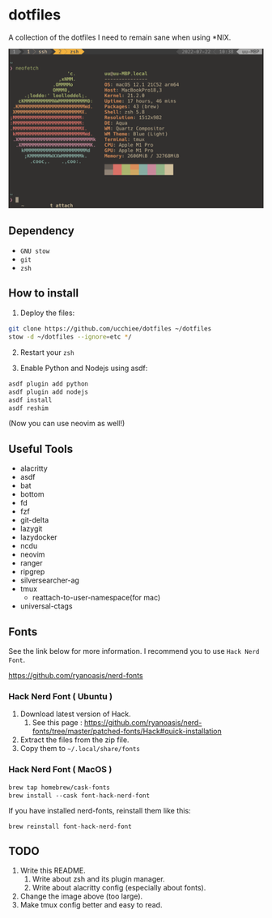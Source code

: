 # dotfiles

A collection of the dotfiles I need to remain sane when using \*NIX.

![UIE](./screenshot.png)

## Dependency

- `GNU stow`
- `git`
- `zsh`

## How to install

1. Deploy the files:
```sh
git clone https://github.com/ucchiee/dotfiles ~/dotfiles
stow -d ~/dotfiles --ignore=etc */
```

2. Restart your `zsh`

3. Enable Python and Nodejs using asdf:
```
asdf plugin add python
asdf plugin add nodejs
asdf install
asdf reshim
```
(Now you can use neovim as well!)

## Useful Tools

- alacritty
- asdf
- bat
- bottom
- fd
- fzf
- git-delta
- lazygit
- lazydocker
- ncdu
- neovim
- ranger
- ripgrep
- silversearcher-ag
- tmux
  - reattach-to-user-namespace(for mac)
- universal-ctags

## Fonts

See the link below for more information. I recommend you to use `Hack Nerd Font`.

https://github.com/ryanoasis/nerd-fonts

### Hack Nerd Font ( Ubuntu )

1. Download latest version of Hack.
   1. See this page : https://github.com/ryanoasis/nerd-fonts/tree/master/patched-fonts/Hack#quick-installation
2. Extract the files from the zip file.
3. Copy them to `~/.local/share/fonts`

### Hack Nerd Font ( MacOS )

```
brew tap homebrew/cask-fonts
brew install --cask font-hack-nerd-font
```

If you have installed nerd-fonts, reinstall them like this:

```
brew reinstall font-hack-nerd-font
```

## TODO

1. Write this README.
   1. Write about zsh and its plugin manager.
   2. Write about alacritty config (especially about fonts).
2. Change the image above (too large).
3. Make tmux config better and easy to read.
